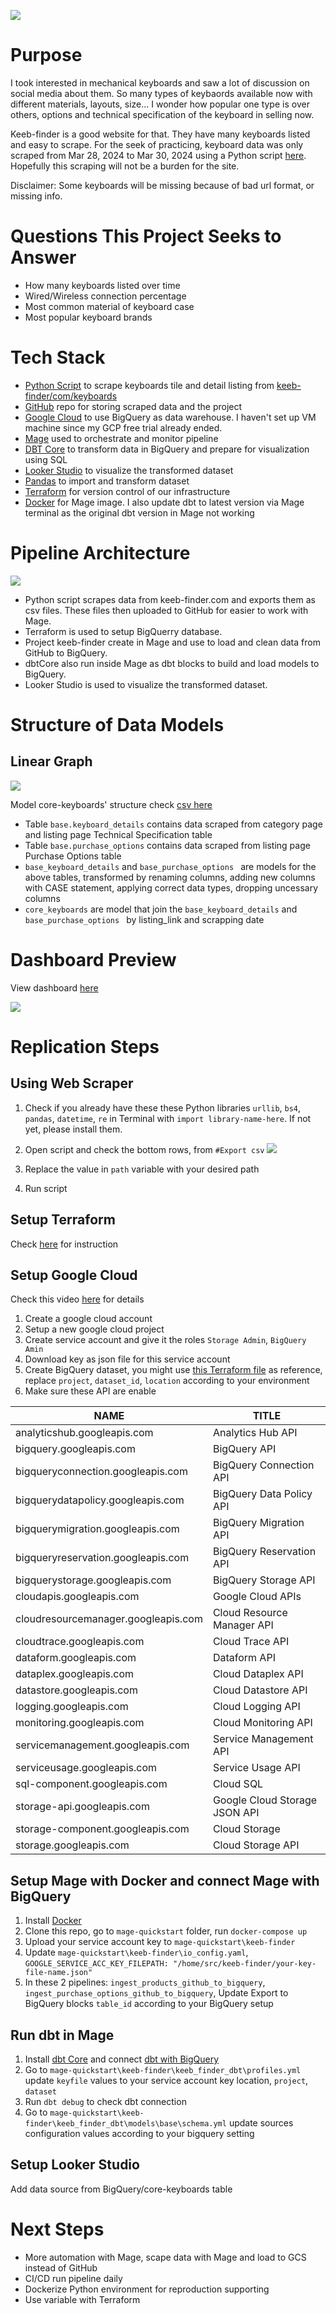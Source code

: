 
![](keeb_finder_overview.png)

# Purpose
I took interested in mechanical keyboards and saw a lot of discussion on social media about them. So many types of keybaords available now with different materials, layouts, size... I wonder how popular one type is over others, options and technical specification of the keyboard in selling now.

Keeb-finder is a good website for that. They have many keyboards listed and easy to scrape. For the seek of practicing, keyboard data was only scraped from Mar 28, 2024 to Mar 30, 2024 using a Python script [here](https://github.com/NgocHueLy/data_eng_keeb_finder/blob/main/keeb-finder-scraper-products.py). Hopefully this scraping will not be a burden for the site.

Disclaimer: Some keyboards will be missing because of bad url format, or missing info.

# Questions This Project Seeks to Answer
- How many keyboards listed over time 
- Wired/Wireless connection percentage
- Most common material of keyboard case
- Most popular keyboard brands

# Tech Stack
- [Python Script](https://github.com/NgocHueLy/data_eng_keeb_finder/blob/main/keeb-finder-scraper-products.py) to scrape keyboards tile and detail listing from [keeb-finder/com/keyboards](https://keeb-finder.com/keyboards)
- [GitHub](https://github.com/) repo for storing scraped data and the project
- [Google Cloud](https://console.cloud.google.com/?hl=en&project=dtc-de-course-412502) to use BigQuery as data warehouse. I haven't set up VM machine since my GCP free trial already ended.
- [Mage](https://www.mage.ai/) used to orchestrate and monitor pipeline
- [DBT Core](https://www.getdbt.com/) to transform data in BigQuery and prepare for visualization using SQL
- [Looker Studio](https://lookerstudio.google.com/) to visualize the transformed dataset
- [Pandas](https://pandas.pydata.org/) to import and transform dataset
- [Terraform](https://www.terraform.io/) for version control of our infrastructure
- [Docker](https://docker.io/) for Mage image. I also update dbt to latest version via Mage terminal as the original dbt version in Mage not working


# Pipeline Architecture
![](keeb-finder-pipeline.png)
- Python script scrapes data from keeb-finder.com and exports them as csv files. These files then uploaded to GitHub for easier to work with Mage.
- Terraform is used to setup BigQuerry database.
- Project keeb-finder create in Mage and use to load and clean data from GitHub to BigQuery. 
- dbtCore also run inside Mage as dbt blocks to build and load models to BigQuery.
- Looker Studio is used to visualize the transformed dataset.

# Structure of Data Models

## Linear Graph
![](dbt-graph.png)

Model core-keyboards' structure check [csv here](core-keyboards-structure.csv)
- Table ```base.keyboard_details``` contains data scraped from category page and listing page Technical Specification table
- Table ```base.purchase_options``` contains data scraped from listing page Purchase Options table
- ```base_keyboard_details``` and ```base_purchase_options ``` are models for the above tables, transformed by renaming columns, adding new columns with CASE statement, applying correct data types, dropping uncessary columns
- ```core_keyboards``` are model that join the ```base_keyboard_details``` and ```base_purchase_options ``` by listing_link and scrapping date


# Dashboard Preview
View dashboard [here](https://lookerstudio.google.com/reporting/093cd60c-59a7-44e8-b1c1-97235457e8c9)

![](dashboard_preview.png)

# Replication Steps

## Using Web Scraper
1. Check if you already have these these Python libraries ```urllib```, ```bs4```, ```pandas```, ```datetime```, ```re``` in Terminal with ```import library-name-here```. If not yet, please install them.

2. Open script and check the bottom rows, from ```#Export csv```
![](scraper-export.png)
3. Replace the value in  ```path``` variable with your desired path
4. Run script

## Setup Terraform
Check [here](https://developer.hashicorp.com/terraform/tutorials/aws-get-started/install-cli) for instruction

## Setup Google Cloud
Check this video [here](https://youtu.be/c3ZppKdSG5A?t=212) for details
1. Create a google cloud account
2. Setup a new google cloud project
3. Create service account and give it the roles ```Storage Admin```, ```BigQuery Amin```
4. Download key as json file for this service account
5. Create BigQuery dataset, you might use [this Terraform file](terraform\gcp.tf) as reference, replace ```project```, ```dataset_id```, ```location``` according to your environment
6. Make sure these API are enable

| NAME                                | TITLE                         |
|-------------------------------------|-------------------------------|
| analyticshub.googleapis.com         | Analytics Hub API             |
| bigquery.googleapis.com             | BigQuery API                  |
| bigqueryconnection.googleapis.com   | BigQuery Connection API       |
| bigquerydatapolicy.googleapis.com   | BigQuery Data Policy API      |
| bigquerymigration.googleapis.com    | BigQuery Migration API        |
| bigqueryreservation.googleapis.com  | BigQuery Reservation API      |
| bigquerystorage.googleapis.com      | BigQuery Storage API          |
| cloudapis.googleapis.com            | Google Cloud APIs             |
| cloudresourcemanager.googleapis.com | Cloud Resource Manager API    |
| cloudtrace.googleapis.com           | Cloud Trace API               |
| dataform.googleapis.com             | Dataform API                  |
| dataplex.googleapis.com             | Cloud Dataplex API            |
| datastore.googleapis.com            | Cloud Datastore API           |
| logging.googleapis.com              | Cloud Logging API             |
| monitoring.googleapis.com           | Cloud Monitoring API          |
| servicemanagement.googleapis.com    | Service Management API        |
| serviceusage.googleapis.com         | Service Usage API             |
| sql-component.googleapis.com        | Cloud SQL                     |
| storage-api.googleapis.com          | Google Cloud Storage JSON API |
| storage-component.googleapis.com    | Cloud Storage                 |
| storage.googleapis.com              | Cloud Storage API             |


## Setup Mage with Docker and connect Mage with BigQuery
1. Install [Docker](https://docs.docker.com/get-docker/)
2. Clone this repo, go to ```mage-quickstart``` folder, run ```docker-compose up```
3. Upload your service account key to ```mage-quickstart\keeb-finder```
4. Update ```mage-quickstart\keeb-finder\io_config.yaml```, ```GOOGLE_SERVICE_ACC_KEY_FILEPATH: "/home/src/keeb-finder/your-key-file-name.json"```
5. In these 2 pipelines: ```ingest_products_github_to_bigquery```, ```ingest_purchase_options_github_to_bigquery```, Update Export to BigQuery blocks ```table_id``` according to your BigQuery setup

## Run dbt in Mage
1. Install [dbt Core](https://docs.getdbt.com/docs/core/installation-overview) and connect [dbt with BigQuery](https://docs.getdbt.com/docs/core/connect-data-platform/bigquery-setup)
2. Go to ```mage-quickstart\keeb-finder\keeb_finder_dbt\profiles.yml``` update ```keyfile``` values to your service account key location, ```project```, ```dataset```
3. Run ```dbt debug``` to check dbt connection
4. Go to ```mage-quickstart\keeb-finder\keeb_finder_dbt\models\base\schema.yml``` update sources configuration values according to your bigquery setting


## Setup Looker Studio
 Add data source from BigQuery/core-keyboards table

# Next Steps
- More automation with Mage, scape data with Mage and load to GCS instead of GitHub
- CI/CD run pipeline daily
- Dockerize Python environment for reproduction supporting
- Use variable with Terraform